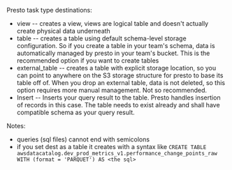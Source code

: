 

Presto task type destinations:

* view -- creates a view, views are logical table and doesn't actually create physical data underneath
* table -- creates a table using default schema-level storage configuration. So if you create a table in your team's schema, data is automatically managed by presto in your team's bucket. This is the recommended option if you want to create tables
* external_table -- creates a table with explicit storage location, so you can point to anywhere on the S3 storage structure for presto to base its table off of. When you drop an external table, data is not deleted, so this option requires more manual management. Not so recommended.
* Insert -- Inserts your query result to the table. Presto handles insertion of records in this case. The table needs to exist already and shall have compatible schema as your query result.

Notes:

* queries (sql files) cannot end with semicolons
* if you set dest as a table it creates with a syntax like `CREATE TABLE awsdatacatalog.dev_prod_metrics_v1.performance_change_points_raw WITH (format = 'PARQUET') AS <the sql>`
